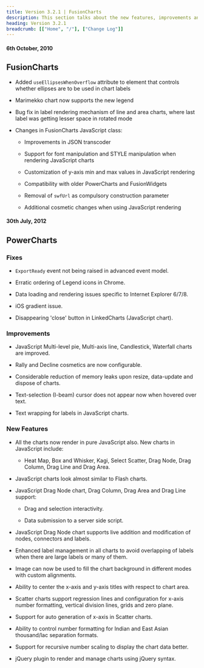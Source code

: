```yaml
---
title: Version 3.2.1 | FusionCharts
description: This section talks about the new features, improvements and fixes for v3.2.1.
heading: Version 3.2.1
breadcrumb: [["Home", "/"], ["Change Log"]]
---
```


#### 6th October, 2010

## FusionCharts

* Added `useEllipsesWhenOverflow` attribute to <chart> element that controls whether ellipses are to be used in chart labels

* Marimekko chart now supports the new legend

* Bug fix in label rendering mechanism of line and area charts, where last label was getting lesser space in rotated mode

* Changes in FusionCharts JavaScript class:

    * Improvements in JSON transcoder

    * Support for font manipulation and STYLE manipulation when rendering JavaScript charts

    * Customization of y-axis min and max values in JavaScript rendering

    * Compatibility with older PowerCharts and FusionWidgets

    * Removal of `swfUrl` as compulsory construction parameter

    * Additional cosmetic changes when using JavaScript rendering

#### 30th July, 2012

## PowerCharts

### Fixes

* `ExportReady` event not being raised in advanced event model.

* Erratic ordering of Legend icons in Chrome.

* Data loading and rendering issues specific to Internet Explorer 6/7/8.

* iOS gradient issue.

* Disappearing 'close' button in LinkedCharts (JavaScript chart).

### Improvements

* JavaScript Multi-level pie, Multi-axis line, Candlestick, Waterfall charts are improved.

* Rally and Decline cosmetics are now configurable.

* Considerable reduction of memory leaks upon resize, data-update and dispose of charts.

* Text-selection (I-beam) cursor does not appear now when hovered over text.

* Text wrapping for labels in JavaScript charts.

### New Features

* All the charts now render in pure JavaScript also. New charts in JavaScript include:

    * Heat Map, Box and Whisker, Kagi, Select Scatter, Drag Node, Drag Column, Drag Line and Drag Area.

* JavaScript charts look almost similar to Flash charts.

* JavaScript Drag Node chart, Drag Column, Drag Area and Drag Line support:

    * Drag and selection interactivity.

    * Data submission to a server side script.

* JavaScript Drag Node chart supports live addition and modification of nodes, connectors and labels.

* Enhanced label management in all charts to avoid overlapping of labels when there are large labels or many of them.

* Image can now be used to fill the chart background in different modes with custom alignments.

* Ability to center the x-axis and y-axis titles with respect to chart area.

* Scatter charts support regression lines and configuration for x-axis number formatting, vertical division lines, grids and zero plane.

* Support for auto generation of x-axis in Scatter charts.

* Ability to control number formatting for Indian and East Asian thousand/lac separation formats.

* Support for recursive number scaling to display the chart data better.

* jQuery plugin to render and manage charts using jQuery syntax.